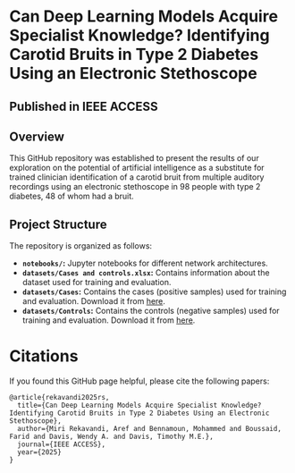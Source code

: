 # Can Deep Learning Models Acquire Specialist Knowledge? Identifying Carotid Bruits in Type 2 Diabetes Using an Electronic Stethoscope
## Published in IEEE ACCESS

## Overview
This GitHub repository was established to present the results of our exploration on the potential of artificial intelligence as a substitute for trained clinician identification of a carotid bruit from multiple auditory recordings using an electronic stethoscope in 98 people with type 2 diabetes, 48 of whom had a bruit.

## Project Structure

The repository is organized as follows:

- **`notebooks/`:** Jupyter notebooks for different network architectures.
- **`datasets/Cases and controls.xlsx`:** Contains information about the dataset used for training and evaluation.
- **`datasets/Cases`:** Contains the cases (positive samples) used for training and evaluation. Download it from [here](https://drive.google.com/drive/folders/1MaSoEZnNDTs8ikL4b7G0LrjzNzYbToqt?usp=sharing).
- **`datasets/Controls`:** Contains the controls (negative samples) used for training and evaluation. Download it from [here](https://drive.google.com/drive/folders/1BghQjehpiQiZ6dOpPVLce-07LduoW1rP?usp=sharing).


# Citations
If you found this GitHub page helpful, please cite the following papers:
```
@article{rekavandi2025rs,
  title={Can Deep Learning Models Acquire Specialist Knowledge? Identifying Carotid Bruits in Type 2 Diabetes Using an Electronic Stethoscope},
  author={Miri Rekavandi, Aref and Bennamoun, Mohammed and Boussaid, Farid and Davis, Wendy A. and Davis, Timothy M.E.},
  journal={IEEE ACCESS},
  year={2025}
}
```
